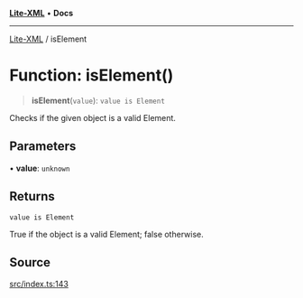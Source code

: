 [**Lite-XML**](../README.md) • **Docs**

***

[Lite-XML](../globals.md) / isElement

# Function: isElement()

> **isElement**(`value`): `value is Element`

Checks if the given object is a valid Element.

## Parameters

• **value**: `unknown`

## Returns

`value is Element`

True if the object is a valid Element; false otherwise.

## Source

[src/index.ts:143](https://github.com/softcraft-development/lite-xml/blob/90c81a440315c85619608e51fca7935d56461c89/src/index.ts#L143)
